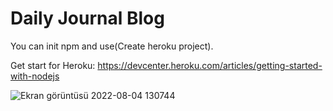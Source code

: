# Daily Journal Blog

You can init npm and use(Create heroku project).

Get start for Heroku: https://devcenter.heroku.com/articles/getting-started-with-nodejs

![Ekran görüntüsü 2022-08-04 130744](https://user-images.githubusercontent.com/92719913/182821821-5d2a848b-6ff2-44ad-9e75-b4bfde2d0500.png)
